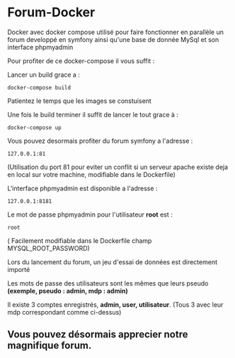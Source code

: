 # Forum-Docker

Docker avec docker compose utilisé pour faire fonctionner en parallèle un forum developpé en symfony ainsi qu'une base de donnée MySql et son interface phpmyadmin

Pour profiter de ce docker-compose  il vous suffit :

Lancer un build grace a :

`docker-compose build`

Patientez le temps que les images se constuisent

Une fois le build terminer il suffit de lancer le tout grace à :

`docker-compose up`

Vous pouvez desormais profiter du forum symfony a l'adresse :

`127.0.0.1:81` 

(Utilisation du port 81 pour eviter un conflit si un serveur apache existe deja en local sur votre machine, modifiable dans le Dockerfile)

L'interface phpmyadmin est disponible a l'adresse :

`127.0.0.1:8181`

Le mot de passe phpmyadmin pour l'utilisateur __root__ est :

`root`

( Facilement modifiable dans le Dockerfile champ MYSQL_ROOT_PASSWORD)

Lors du lancement du forum, un jeu d'essai de données est directement importé

Les mots de passe des utilisateurs sont les mêmes que leurs pseudo __(exemple, pseudo : admin, mdp : admin)__

Il existe 3 comptes enregistrés, __admin, user, utilisateur__. (Tous 3 avec leur mdp correspondant comme ci-dessus)

## Vous pouvez désormais apprecier notre magnifique forum.
